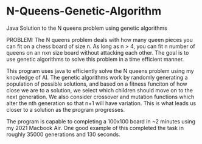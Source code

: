 # N-Queens-Genetic-Algorithm
Java Solution to the N queens problem using genetic algorithms

PROBLEM: The N queens problem deals with how many queen pieces you can fit on a chess board of size n. As long as n > 4, you can fit n number of queens on an nxn size board without attacking each other. The goal is to use genetic algorithms to solve this problem in a time efficient manner. 

This program uses java to efficiently solve the N queens problem using my knowledge of AI. The genetic algorithms work by randomly generating a population of possible solutions, and based on a fitness funciton of how close we are to a solution, we select which children should move on to the next generation. We also consider crossover and mutation functions which alter the nth generation so that n+1 will have variation. This is what leads us closer to a solution as the program progresses. 

The program is capable to completing a 100x100 board in ~2 minutes using my 2021 Macbook Air. One good example of this completed the task in roughly 35000 generations and 130 seconds.




